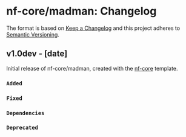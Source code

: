 # nf-core/madman: Changelog

The format is based on [Keep a Changelog](https://keepachangelog.com/en/1.0.0/)
and this project adheres to [Semantic Versioning](https://semver.org/spec/v2.0.0.html).

## v1.0dev - [date]

Initial release of nf-core/madman, created with the [nf-core](https://nf-co.re/) template.

### `Added`

### `Fixed`

### `Dependencies`

### `Deprecated`
